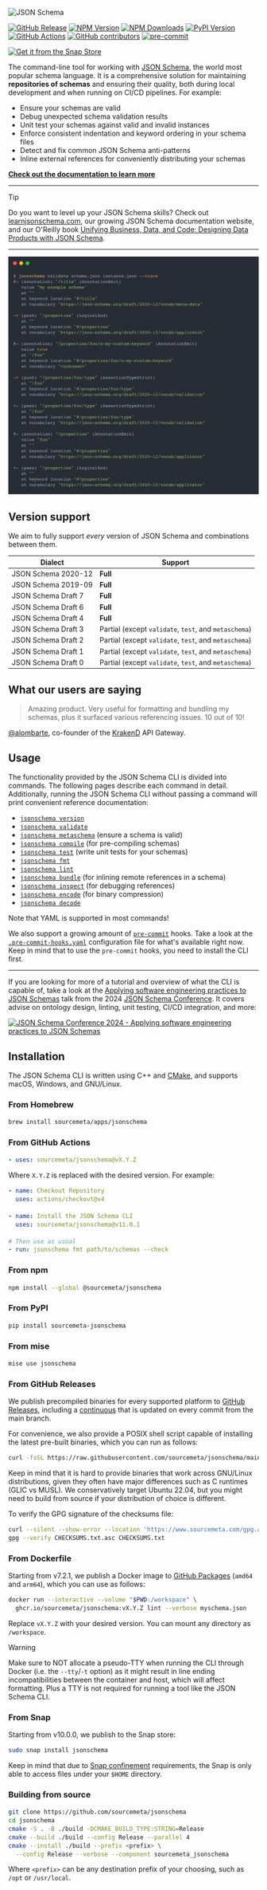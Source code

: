 ![JSON Schema](./assets/banner.png)

[![GitHub Release](https://img.shields.io/github/v/release/sourcemeta/jsonschema)](https://github.com/sourcemeta/jsonschema/releases)
[![NPM Version](https://img.shields.io/npm/v/@sourcemeta/jsonschema)](https://www.npmjs.com/package/@sourcemeta/jsonschema)
[![NPM Downloads](https://img.shields.io/npm/dm/%40sourcemeta%2Fjsonschema)](https://www.npmjs.com/package/@sourcemeta/jsonschema)
[![PyPI Version](https://img.shields.io/pypi/v/sourcemeta-jsonschema.svg)](https://pypi.org/project/sourcemeta-jsonschema)
[![GitHub Actions](https://github.com/sourcemeta/jsonschema/actions/workflows/test.yml/badge.svg)](https://github.com/sourcemeta/jsonschema/actions)
[![GitHub contributors](https://img.shields.io/github/contributors/sourcemeta/jsonschema.svg)](https://github.com/sourcemeta/jsonschema/graphs/contributors/)
[![pre-commit](https://img.shields.io/badge/pre--commit-enabled-brightgreen?logo=pre-commit&logoColor=white)](https://github.com/sourcemeta/jsonschema/blob/main/.pre-commit-hooks.yaml)

[![Get it from the Snap Store](https://snapcraft.io/en/light/install.svg)](https://snapcraft.io/jsonschema)

The command-line tool for working with [JSON Schema](https://json-schema.org),
the world most popular schema language. It is a comprehensive solution for
maintaining **repositories of schemas** and ensuring their quality, both during
local development and when running on CI/CD pipelines. For example:

- Ensure your schemas are valid
- Debug unexpected schema validation results
- Unit test your schemas against valid and invalid instances
- Enforce consistent indentation and keyword ordering in your schema files
- Detect and fix common JSON Schema anti-patterns
- Inline external references for conveniently distributing your schemas

[**Check out the documentation to learn more**](#usage)

***

> [!TIP]
> Do you want to level up your JSON Schema skills? Check out
> [learnjsonschema.com](https://www.learnjsonschema.com), our growing JSON
> Schema documentation website, and our O'Reilly book [Unifying Business, Data,
> and Code: Designing Data Products with JSON
> Schema](https://www.oreilly.com/library/view/unifying-business-data/9781098144999/).

***

![JSON Schema CLI Example](./assets/example.png)

Version support
---------------

We aim to fully support _every_ version of JSON Schema and combinations between them.

| Dialect             | Support                                               |
|---------------------|-------------------------------------------------------|
| JSON Schema 2020-12 | **Full**                                              |
| JSON Schema 2019-09 | **Full**                                              |
| JSON Schema Draft 7 | **Full**                                              |
| JSON Schema Draft 6 | **Full**                                              |
| JSON Schema Draft 4 | **Full**                                              |
| JSON Schema Draft 3 | Partial (except `validate`, `test`, and `metaschema`) |
| JSON Schema Draft 2 | Partial (except `validate`, `test`, and `metaschema`) |
| JSON Schema Draft 1 | Partial (except `validate`, `test`, and `metaschema`) |
| JSON Schema Draft 0 | Partial (except `validate`, `test`, and `metaschema`) |

What our users are saying
-------------------------

> Amazing product. Very useful for formatting and bundling my schemas, plus it
> surfaced various referencing issues. 10 out of 10!

[@alombarte](https://github.com/alombarte), co-founder of the
[KrakenD](https://www.krakend.io) API Gateway.

Usage
-----

The functionality provided by the JSON Schema CLI is divided into commands. The
following pages describe each command in detail. Additionally, running the JSON
Schema CLI without passing a command will print convenient reference
documentation:

- [`jsonschema version`](./docs/version.markdown)
- [`jsonschema validate`](./docs/validate.markdown)
- [`jsonschema metaschema`](./docs/metaschema.markdown) (ensure a schema is valid)
- [`jsonschema compile`](./docs/compile.markdown) (for pre-compiling schemas)
- [`jsonschema test`](./docs/test.markdown) (write unit tests for your schemas)
- [`jsonschema fmt`](./docs/format.markdown)
- [`jsonschema lint`](./docs/lint.markdown)
- [`jsonschema bundle`](./docs/bundle.markdown) (for inlining remote references in a schema)
- [`jsonschema inspect`](./docs/inspect.markdown) (for debugging references)
- [`jsonschema encode`](./docs/encode.markdown) (for binary compression)
- [`jsonschema decode`](./docs/decode.markdown)

Note that YAML is supported in most commands!

We also support a growing amount of [`pre-commit`](https://pre-commit.com)
hooks. Take a look at the
[`.pre-commit-hooks.yaml`](https://github.com/sourcemeta/jsonschema/blob/main/.pre-commit-hooks.yaml)
configuration file for what's available right now. Keep in mind that to use the
`pre-commit` hooks, you need to install the CLI first.

***

If you are looking for more of a tutorial and overview of what the CLI is
capable of, take a look at the [Applying software engineering practices to JSON
Schemas](https://www.youtube.com/watch?v=wJ7bK22n3IU) talk from the 2024 [JSON
Schema Conference](https://conference.json-schema.org). It covers advise on
ontology design, linting, unit testing, CI/CD integration, and more:

[![JSON Schema Conference 2024 - Applying software engineering practices to JSON Schemas](https://img.youtube.com/vi/wJ7bK22n3IU/0.jpg)](https://www.youtube.com/watch?v=wJ7bK22n3IU)

Installation
------------

The JSON Schema CLI is written using C++ and [CMake](https://cmake.org/), and
supports macOS, Windows, and GNU/Linux.

### From Homebrew

```sh
brew install sourcemeta/apps/jsonschema
```

### From GitHub Actions

```yaml
- uses: sourcemeta/jsonschema@vX.Y.Z
```

Where `X.Y.Z` is replaced with the desired version. For example:

```yaml
- name: Checkout Repository
  uses: actions/checkout@v4

- name: Install the JSON Schema CLI
  uses: sourcemeta/jsonschema@v11.0.1

# Then use as usual
- run: jsonschema fmt path/to/schemas --check
```

### From npm

```sh
npm install --global @sourcemeta/jsonschema
```

### From PyPI

```sh
pip install sourcemeta-jsonschema
```

### From mise

```sh
mise use jsonschema
```

### From GitHub Releases

We publish precompiled binaries for every supported platform to [GitHub
Releases](https://github.com/sourcemeta/jsonschema/releases), including a
[continuous](https://github.com/sourcemeta/jsonschema/releases/tag/continuous)
that is updated on every commit from the main branch.

For convenience, we also provide a POSIX shell script capable of installing the
latest pre-built binaries, which you can run as follows:

```sh
curl -fsSL https://raw.githubusercontent.com/sourcemeta/jsonschema/main/install -H 'Cache-Control: no-cache, no-store, must-revalidate' | /bin/sh
```

Keep in mind that it is hard to provide binaries that work across GNU/Linux
distributions, given they often have major differences such as C runtimes (GLIC
vs MUSL). We conservatively target Ubuntu 22.04, but you might need to build
from source if your distribution of choice is different.

To verify the GPG signature of the checksums file:

```sh
curl --silent --show-error --location 'https://www.sourcemeta.com/gpg.asc' | gpg --import
gpg --verify CHECKSUMS.txt.asc CHECKSUMS.txt
```

### From Dockerfile

Starting from v7.2.1, we publish a Docker image to [GitHub
Packages](https://github.com/sourcemeta/jsonschema/pkgs/container/jsonschema)
(`amd64` and `arm64`), which you can use as follows:

```sh
docker run --interactive --volume "$PWD:/workspace" \
  ghcr.io/sourcemeta/jsonschema:vX.Y.Z lint --verbose myschema.json
```

Replace `vX.Y.Z` with your desired version. You can mount any directory as `/workspace`.

> [!WARNING]
> Make sure to NOT allocate a pseudo-TTY when running the CLI through Docker
> (i.e. the `--tty`/`-t` option) as it might result in line ending
> incompatibilities between the container and host, which will affect
> formatting. Plus a TTY is not required for running a tool like the JSON
> Schema CLI.

### From Snap

Starting from v10.0.0, we publish to the Snap store:

```sh
sudo snap install jsonschema
```

Keep in mind that due to [Snap
confinement](https://snapcraft.io/docs/snap-confinement) requirements, the Snap
is only able to access files under your `$HOME` directory.

### Building from source

```sh
git clone https://github.com/sourcemeta/jsonschema
cd jsonschema
cmake -S . -B ./build -DCMAKE_BUILD_TYPE:STRING=Release
cmake --build ./build --config Release --parallel 4
cmake --install ./build --prefix <prefix> \
  --config Release --verbose --component sourcemeta_jsonschema
```

Where `<prefix>` can be any destination prefix of your choosing, such as `/opt`
or `/usr/local`.
